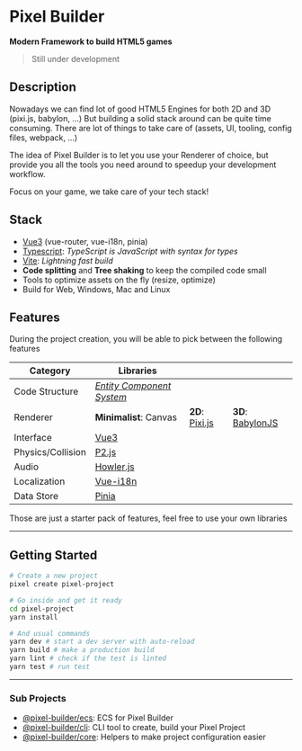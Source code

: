# Pixel Builder
**Modern Framework to build HTML5 games**

> Still under development

## Description
Nowadays we can find lot of good HTML5 Engines for both 2D and 3D (pixi.js, babylon, ...)
But building a solid stack around can be quite time consuming. There are lot of things to take care of (assets, UI, tooling, config files, webpack, ...)

The idea of Pixel Builder is to let you use your Renderer of choice, but provide you all the tools you need around to speedup your development workflow.

Focus on your game, we take care of your tech stack!

## Stack
* [Vue3](https://vuejs.org/) (vue-router, vue-i18n, pinia)
* [Typescript](https://www.typescriptlang.org/): *TypeScript is JavaScript with syntax for types*
* [Vite](https://vitejs.dev/): *Lightning fast build*
* **Code splitting** and **Tree shaking** to keep the compiled code small
* Tools to optimize assets on the fly (resize, optimize)
* Build for Web, Windows, Mac and Linux

## Features
During the project creation, you will be able to pick between the following features

| Category | Libraries  |   |   |
|---|---|---|---|
| Code Structure | [*Entity Component System*](./libs/ecs/README.md) |
| Renderer | **Minimalist**: Canvas | **2D**: [Pixi.js](https://pixijs.com/) | **3D**: [BabylonJS](https://www.babylonjs.com/) | 
| Interface | [Vue3](https://vuejs.org/)
| Physics/Collision | [P2.js](https://github.com/schteppe/p2.js/) |
| Audio | [Howler.js](https://howlerjs.com/) |
| Localization | [Vue-i18n](https://kazupon.github.io/vue-i18n/) |
| Data Store | [Pinia](https://pinia.vuejs.org/) |

Those are just a starter pack of features, feel free to use your own libraries

---

## Getting Started

```sh
# Create a new project
pixel create pixel-project

# Go inside and get it ready
cd pixel-project
yarn install

# And usual commands
yarn dev # start a dev server with auto-reload
yarn build # make a production build
yarn lint # check if the test is linted
yarn test # run test
```

---

### Sub Projects
- [@pixel-builder/ecs](./libs/ecs/README.md): ECS for Pixel Builder
- [@pixel-builder/cli](./libs/cli/): CLI tool to create, build your Pixel Project
- [@pixel-builder/core](./libs/core/): Helpers to make project configuration easier
